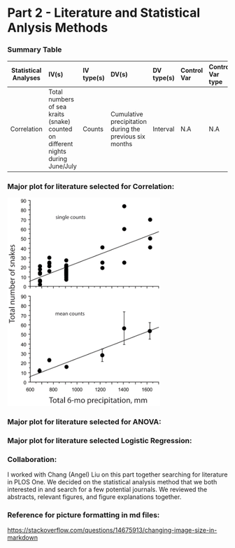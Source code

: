 # Part 2 - Literature and Statistical Anlysis Methods

### Summary Table

|**Statistical Analyses**	|  **IV(s)**  |  **IV type(s)** |  **DV(s)**  |  **DV type(s)**  |  **Control Var** | **Control Var type**  | **Question to be answered** | **_H0_** | **Alpha** | **link to paper**| 
|:----------:|:----------|:------------|:-------------|:-------------|:------------|:------------- |:------------------|:----:|:-------:|:-------|
Correlation	| Total numbers of sea kraits (snake) counted on different nights during June/July | Counts | Cumulative precipitation during the previous six months| Interval | N.A | N.A | 	Does the number of sea kraits within the research area correlates with precipitation level  | Number of snakes found during high precipitation  <= Number of snakes found during low precipitation | 0.001 | [Abundance of Sea Kraits Correlates with Precipitation](https://journals.plos.org/plosone/article?id=10.1371/journal.pone.0028556) | 

### Major plot for literature selected for Correlation: 

<img src="../HW5_sz2404/journal.pone.0028556.g001.png" width="350">

### Major plot for literature selected for ANOVA:

### Major plot for literature selected Logistic Regression:

### Collaboration:
I worked with Chang (Angel) Liu on this part together searching for literature in PLOS One. We decided on the statistical analysis method that we both interested in and search for a few potential journals. We reviewed the abstracts, relevant figures, and figure explanations together. 

### Reference for picture formatting in md files:
https://stackoverflow.com/questions/14675913/changing-image-size-in-markdown


